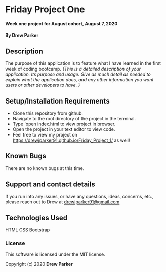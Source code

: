 # Friday Project One

#### Week one project for August cohort, August 7, 2020

#### By Drew Parker

## Description

The purpose of this application is to feature what I have learned in the first week of coding bootcamp.
_{This is a detailed description of your application. Its purpose and usage.  Give as much detail as needed to explain what the application does, and any other information you want users or other developers to have. }_

## Setup/Installation Requirements

* Clone this repository from github.
* Navigate to the root directory of the project in the terminal.
* Type 'open index.html to view project in browser.
* Open the project in your text editor to view code.
* Feel free to view my project on https://drewjparker91.github.io/Friday_Project_1/ as well!

## Known Bugs

There are no known bugs at this time.

## Support and contact details

If you run into any issues, or have any questions, ideas, concerns, etc., please reach out to Drew at drewjparker91@gmail.com


## Technologies Used

HTML
CSS
Bootstrap

### License

This software is licensed under the MIT license.

Copyright (c) 2020 **Drew Parker**